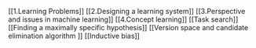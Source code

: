 [[1.Learning Problems]]
[[2.Designing a learning system]] 
[[3.Perspective and issues in machine learning]]
[[4.Concept learning]]
[[Task search]]
[[Finding a maximally specific hypothesis]]
[[Version space and candidate elimination algorithm ]]
[[Inductive bias]]

